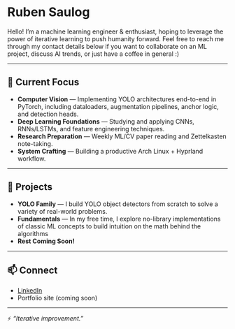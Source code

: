 # Ruben Saulog

Hello! I’m a machine learning engineer & enthusiast, hoping to leverage the power of iterative learning to push humanity forward. Feel free to reach me through my contact details below if you want to collaborate on an ML project, discuss AI trends, or just have a coffee in general :)

---

## 🔭 Current Focus
- **Computer Vision** — Implementing YOLO architectures end-to-end in PyTorch, including dataloaders, augmentation pipelines, anchor logic, and detection heads.  
- **Deep Learning Foundations** — Studying and applying CNNs, RNNs/LSTMs, and feature engineering techniques.  
- **Research Preparation** — Weekly ML/CV paper reading and Zettelkasten note-taking.  
- **System Crafting** — Building a productive Arch Linux + Hyprland workflow.  

---

## 📂 Projects
- **YOLO Family** — I build YOLO object detectors from scratch to solve a variety of real-world problems.
- **Fundamentals** — In my free time, I explore no-library implementations of classic ML concepts to build intuition on the math behind the algorithms
- **Rest Coming Soon!**

---

## 📫 Connect
- [LinkedIn](https://www.linkedin.com/in/ruben-saulog/)  
- Portfolio site (coming soon)  

---

⚡ *“Iterative improvement.”*
